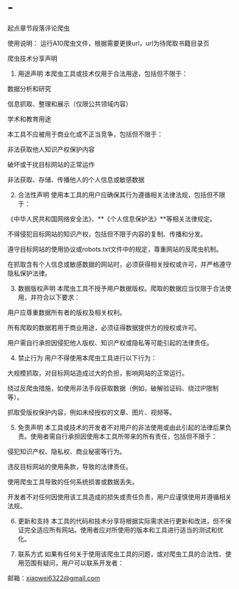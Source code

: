 # -
起点章节段落评论爬虫

使用说明：
运行A10爬虫文件，根据需要更换url，url为待爬取书籍目录页





爬虫技术分享声明
1. 用途声明
本爬虫工具或技术仅用于合法用途，包括但不限于：

数据分析和研究

信息抓取、整理和展示（仅限公共领域内容）

学术和教育用途

本工具不应被用于商业化或不正当竞争，包括但不限于：

非法获取他人知识产权保护内容

破坏或干扰目标网站的正常运作

非法获取、存储、传播他人的个人信息或敏感数据

2. 合法性声明
使用本工具的用户应确保其行为遵循相关法律法规，包括但不限于：

《中华人民共和国网络安全法》、**《个人信息保护法》**等相关法律规定。

不得侵犯目标网站的知识产权，包括但不限于内容的复制、传播和分发。

遵守目标网站的使用协议或robots.txt文件中的规定，尊重网站的反爬虫机制。

在抓取含有个人信息或敏感数据的网站时，必须获得相关授权或许可，并严格遵守隐私保护法律。

3. 数据版权声明
本爬虫工具不授予用户数据版权。爬取的数据应当仅限于合法使用，并符合以下要求：

用户应尊重数据所有者的版权及相关权利。

所有爬取的数据若用于商业用途，必须征得数据提供方的授权或许可。

用户需自行承担因侵犯他人版权、知识产权或隐私等可能引起的法律责任。

4. 禁止行为
用户不得使用本爬虫工具进行以下行为：

大规模抓取，对目标网站造成过大的负担，影响网站的正常运行。

绕过反爬虫措施，如使用非法手段获取数据（例如，破解验证码、绕过IP限制等）。

抓取受版权保护内容，例如未经授权的文章、图片、视频等。

5. 免责声明
本工具或技术的开发者不对用户的非法使用或由此引起的法律后果负责。使用者需自行承担因使用本工具所带来的所有责任，包括但不限于：

侵犯知识产权、隐私权、商业秘密等行为。

违反目标网站的使用条款，导致的法律责任。

使用爬虫工具导致的任何系统损害或数据丢失。

开发者不对任何因使用该工具造成的损失或责任负责，用户应谨慎使用并遵循相关法规。

6. 更新和支持
本工具的代码和技术分享将根据实际需求进行更新和改进，但不保证完全适应所有网站。使用者应对所使用的版本和工具进行适当的测试和优化。

7. 联系方式
如果有任何关于使用该爬虫工具的问题，或对爬虫工具的合法性、使用范围有疑问，用户可以联系开发者：

邮箱：xiaowei6322@gmail.com




